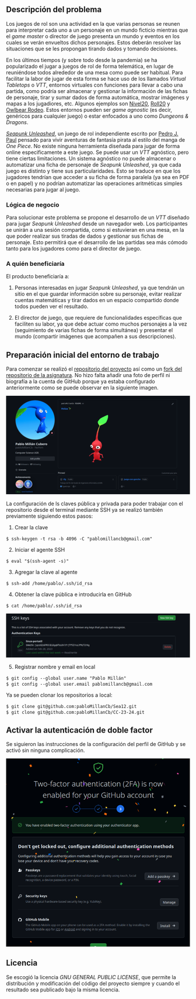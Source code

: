 ## Descripción del problema

Los juegos de rol son una actividad en la que varias personas se reunen para interpretar cada uno a un personaje en un mundo ficticio mientras que el *game master* o director de juego presenta un mundo y eventos en los cuales se verán envueltos dichos personajes. Estos deberán resolver las situaciones que se les propongan tirando dados y tomando decisiones.

En los últimos tiempos (y sobre todo desde la pandemia) se ha popularizado el jugar a juegos de rol de forma telemática, en lugar de reuniéndose todos alrededor de una mesa como puede ser habitual. Para facilitar la labor de jugar de esta forma se hace uso de los llamados *Virtual Tabletops* o *VTT*, entornos virtuales con funciones para llevar a cabo una partida, como podría ser almacenar y gestionar la información de las fichas de personaje, tirar y sumar dados de forma automática, mostrar imágenes y mapas a los jugadiores, etc. Algunos ejemplos son [Nivel20](https://nivel20.com/), [Roll20](https://roll20.net/) y [Owlbear Rodeo](https://www.owlbear.rodeo/). Estos entornos pueden ser *game agnostic* (es decir, genéricos para cualquier juego) o estar enfocados a uno como *Dungeons & Dragons*.

[*Seapunk Unleashed*](https://www.unleashedgames.es/seapunk-unleashed/), un juego de rol independiente escrito por [Pedro J. Paul](https://twitter.com/Pedro_J_Paul) pensado para vivir aventuras de fantasía pirata al estilo del manga de *One Piece*. No existe ninguna herramienta diseñada para jugar de forma online especificamente a este juego. Se puede usar un *VTT* agnóstico, pero tiene ciertas limitaciones. Un sistema agnóstico no puede almacenar o automatizar una ficha de personaje de *Seapunk Unleashed*, ya que cada juego es distinto y tiene sus particularidades. Esto se traduce en que los jugadores tendrían que acceder a su ficha de forma paralela (ya sea en PDF o en papel) y no podrían automatizar las operaciones aritméticas simples necesarias para jugar al juego.

### Lógica de negocio

Para solucionar este problema se propone el desarrollo de un *VTT* diseñado para jugar *Seapunk Unleashed* desde un navegador web. Los participantes se unirán a una sesión compartida, como si estuvieran en una mesa, en la que poder realizar sus tiradas de dados y gestionar sus fichas de personaje. Esto permitirá que el desarrollo de las partidas sea más cómodo tanto para los jugadores como para el director de juego.

### A quién beneficiaría

El producto beneficiaría a:
1. Personas interesadas en jugar *Seapunk Unleashed*, ya que tendrán un sitio en el que guardar información sobre su personaje, evitar realizar cuentas matemáticas y tirar dados en un espacio compartido donde todos pueden ver el resultado.

2. El director de juego, que requiere de funcionalidades específicas que faciliten su labor, ya que debe actuar como muchos personajes a la vez (seguimiento de varias fichas de forma simultánea) y presentar el mundo (compartir imágenes que acompañen a sus descripciones).

## Preparación inicial del entorno de trabajo

Para comenzar se realizó el [repositorio del proyecto](https://github.com/pabloMillanCb/Sea12) así como un [fork del repositorio de la asignatura](https://github.com/pabloMillanCb/CC-23-24). No hizo falta añadir una foto de perfil ni biografía a la cuenta de GitHub porque ya estaba configurado anteriormente como se puede observar en la siguiente imagen.

![profile](../img/screenshot1.png)

La configuración de ls claves pública y privada para poder trabajar con el repositorio desde el terminal mediante SSH ya se realizó también previamente siguiendo estos pasos:

1. Crear la clave
```
$ ssh-keygen -t rsa -b 4096 -C "pablomillancb@gmail.com"
```
2. Iniciar el agente SSH
```
$ eval "$(ssh-agent -s)"
```
3. Agregar la clave al agente
```
$ ssh-add /home/pablo/.ssh/id_rsa
```
4. Obtener la clave pública e introducirla en GitHub
```
$ cat /home/pablo/.ssh/id_rsa
```
![sshkey](../img/screenshot2.png)

5. Registrar nombre y email en local
```
$ git config --global user.name "Pablo Millán"
$ git config --global user.email pablomillancb@gmail.com
```

Ya se pueden clonar los repositorios a local:

```
$ git clone git@github.com:pabloMillanCb/Sea12.git
$ git clone git@github.com:pabloMillanCb/CC-23-24.git
```
## Activar la autenticación de doble factor

Se siguieron las instrucciones de la configuración del perfil de GitHub y se activó sin ninguna complicación.

![2factor](../img/screenshot3.png)

## Licencia

Se escogió la licencia *GNU GENERAL PUBLIC LICENSE*, que permite la distribución y modificación del código del proyecto siempre y cuando el resultado sea publicado bajo la misma licencia.
